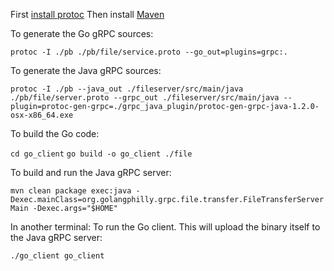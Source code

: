 First [install protoc](https://github.com/google/protobuf/blob/master/README.md)
Then install [Maven](https://maven.apache.org/install.html)

To generate the Go gRPC sources:

`protoc -I ./pb ./pb/file/service.proto --go_out=plugins=grpc:.`

To generate the Java gRPC sources:

`protoc -I ./pb --java_out ./fileserver/src/main/java ./pb/file/server.proto --grpc_out ./fileserver/src/main/java --plugin=protoc-gen-grpc=./grpc_java_plugin/protoc-gen-grpc-java-1.2.0-osx-x86_64.exe`

To build the Go code:

`cd go_client`
`go build -o go_client ./file`


To build and run the Java gRPC server:

`mvn clean package exec:java -Dexec.mainClass=org.golangphilly.grpc.file.transfer.FileTransferServerMain -Dexec.args="$HOME"`

In another terminal:
To run the Go client. This will upload the binary itself to the Java gRPC server:

`./go_client go_client`
  
